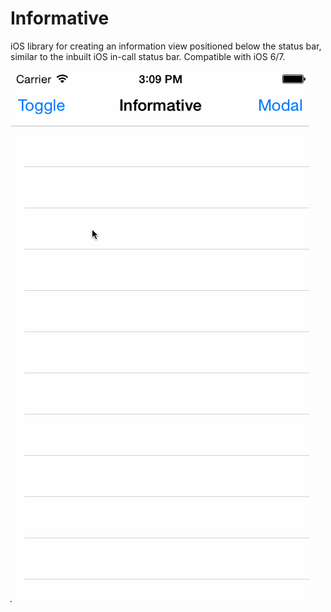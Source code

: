 Informative
===========

iOS library for creating an information view positioned below the status bar, similar to the inbuilt iOS in-call status bar. Compatible with iOS 6/7.

![Informative Demo](./informative.gif)
